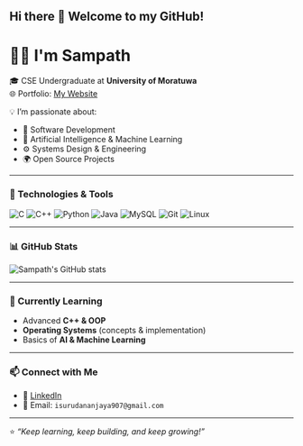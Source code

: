 ## Hi there 👋 Welcome to my GitHub!

# 👨‍💻 I'm Sampath

🎓 CSE Undergraduate at **University of Moratuwa**  
🌐 Portfolio: [My Website](https://isuru709.github.io/My_page/Home_Page.html)  

💡 I’m passionate about:
- 🚀 Software Development  
- 🤖 Artificial Intelligence & Machine Learning  
- ⚙️ Systems Design & Engineering  
- 🌍 Open Source Projects  

---

### 🔧 Technologies & Tools
![C](https://img.shields.io/badge/-C-00599C?style=flat&logo=c&logoColor=white)
![C++](https://img.shields.io/badge/-C++-00599C?style=flat&logo=cplusplus&logoColor=white)
![Python](https://img.shields.io/badge/-Python-3776AB?style=flat&logo=python&logoColor=white)
![Java](https://img.shields.io/badge/-Java-007396?style=flat&logo=java&logoColor=white)
![MySQL](https://img.shields.io/badge/-MySQL-4479A1?style=flat&logo=mysql&logoColor=white)
![Git](https://img.shields.io/badge/-Git-F05032?style=flat&logo=git&logoColor=white)
![Linux](https://img.shields.io/badge/-Linux-FCC624?style=flat&logo=linux&logoColor=black)

---

### 📊 GitHub Stats
![Sampath's GitHub stats](https://github-readme-stats.vercel.app/api?username=isuru709&show_icons=true&theme=radical)

---

### 🌱 Currently Learning
- Advanced **C++ & OOP**  
- **Operating Systems** (concepts & implementation)  
- Basics of **AI & Machine Learning**  

---

### 📫 Connect with Me
- 💼 [LinkedIn](https://www.linkedin.com/in/isuru-sampath-563095245/) 
- 📧 Email: `isurudananjaya907@gmail.com`  

---

⭐️ *“Keep learning, keep building, and keep growing!”*
